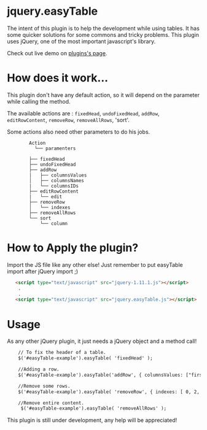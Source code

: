 jquery.easyTable
================

The intent of this plugin is to help the development while using tables.
It has some quicker solutions for some commons and tricky problems.
This plugin uses jQuery, one of the most important javascript's library.

Check out live demo on [plugins's page](http://mariohd.github.io/jquery.easyTable/ "Title").

How does it work...
==============
This plugin don't have any default action, so it will depend on the parameter while calling the method.

The available actions are : `fixedHead`, `undoFixedHead`, `addRow`, `editRowContent`, `removeRow`, `removeAllRows`, 'sort'.

Some actions also need other parameters to do his jobs.
```
        Action
          └── paramenters

        ├── fixedHead
        ├── undoFixedHead
        ├── addRow
        |   ├── columnsValues
        │   ├── columnsNames  
        |   └── columnsIDs
        ├── editRowContent
        |   └── edit
        ├── removeRow
        │   └── indexes
        ├── removeAllRows
        └── sort
            └── column

```

How to Apply the plugin?
================

Import the JS file like any other else!
Just remember to put easyTable import after jQuery import ;)

```html
   <script type="text/javascript" src="jquery-1.11.1.js"></script>
    .
    .
   <script type="text/javascript" src="jquery.easyTable.js"></script>
```

Usage
==============

As any other jQuery plugin, it just needs a jQuery object and a method call!

```html
    // To fix the header of a table.
    $('#easyTable-example').easyTable( 'fixedHead' );  

    //Adding a row.
    $('#easyTable-example').easyTable('addRow', { columnsValues: ["first", "...", "N columns" ] } );

    //Remove some rows.
    $('#easyTable-example').easyTable( 'removeRow', { indexes: [ 0, 2, 4, 6 ] } );  

    //Remove entire content.
     $('#easyTable-example').easyTable( 'removeAllRows' );  

```

This plugin is still under development, any help will be appreciated!
